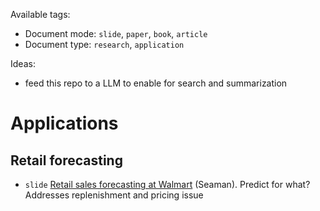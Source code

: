 Available tags:
- Document mode: `slide`, `paper`, `book`, `article`
- Document type: `research`, `application`

Ideas: 
- feed this repo to a LLM to enable for search and summarization

# Applications

## Retail forecasting
- `slide` [Retail sales forecasting at Walmart](https://forecasters.org/wp-content/uploads/gravity_forms/7-c6dd08fee7f0065037affb5b74fec20a/2017/08/Seaman_ISF-2017.pdf) (Seaman). Predict for what? Addresses replenishment and pricing issue
